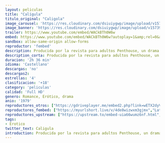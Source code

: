 ```yaml
---
layout: peliculas
title: "Calígula"
titulo_original: "Caligola"
image_carousel: 'https://res.cloudinary.com/dsiuiygwp/image/upload/v1573953007/caligula-min_kad4y7.jpg'
image_banner: 'https://res.cloudinary.com/dsiuiygwp/image/upload/v1573953008/Caligula8-min_xbtj2u.jpg'
trailer: https://www.youtube.com/embed/WACkBTh0W6w
embed: https://www.youtube.com/embed/WACkBTh0W6w?autoplay=1&amp;rel=0&amp;hd=1&border=0&wmode=opaque&enablejsapi=1&modestbranding=1&controls=1&showinfo=0
sandbox: allow-same-origin allow-forms
reproductor: 'fembed'
description: Producida por la revista para adultos Penthouse, un drama de muy alto contenido erótico que narra el ascenso y caída del emperador romano Calígula (12 D.C-41 D.C), sobrino e hijo adoptivo del emperador Tiberio. Sus crueles métodos para ascender al trono y su afición por todo tipo de orgías, humillaciones y demás vejaciones centran una polémica película con conocidos -y reputados- actores entre su reparto.
description_corta: Producida por la revista para adultos Penthouse, un drama de muy alto contenido erótico que narra el ascenso y caída del emperador romano Calígula (12 D.C-41 D.C), sobrino e hijo adoptivo del..
duracion: '2h 36 min'
idioma: 'Castellano'
descargas: 'no'
descargas2:
estrellas: '4'
clasificacion: '+18'
category: 'peliculas'
calidad: 'Full HD'
genero: Romance, Erótico, drama
anio: '1979'
reproductores_otros: ["https://gdriveplayer.me/embed2.php?link=wETX2dyVWiEAZXFwQ62XIwYA%252Bov9TdkDDBHU9oPgfHfsXIHlSYRKAwCrUkPXwelMaRIUIe0x9P4LdvuYmEfMVcD9wubfMbdu6csuYwtCj9q7pM76maKQSuwBHg1yO%252BFZLW1l3KjjWdif3ta4YaCPP3Dfgi7KuCxDfEJ%252BsEVJC3jsKGfRTXH0QolrTubK89H7cgDg6sk5iECPSdMOmP8Sq3","Latino"]
reproductores_fembed: ["https://myurlshort.live/v/4de8wizwxm3gjmx","Latino"]
reproductores_upstream: ["https://upstream.to/embed-uia66wumz6nf.html","Latino"]
tags:
- Erotico
twitter_text: Caligula
introduction: Producida por la revista para adultos Penthouse, un drama de muy alto contenido erótico que narra el ascenso y caída del emperador romano Calígula (12 D.C-41 D.C), sobrino e hijo adoptivo del..
---
```



 







